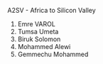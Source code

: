 A2SV - Africa to Silicon Valley
 
1. Emre VAROL
2. Tumsa Umeta 
3. Biruk Solomon
4. Mohammed Alewi
5. Gemmechu Mohammed

